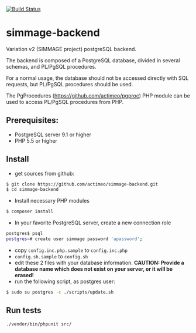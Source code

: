 [![Build Status](https://travis-ci.org/actimeo/simmage-backend.svg?branch=master)](https://travis-ci.org/actimeo/simmage-backend)

# simmage-backend
Variation v2 (SIMMAGE project) postgreSQL backend.

The backend is composed of a PostgreSQL database, divided in several schemas, and PL/PgSQL procedures.

For a normal usage, the database should not be accessed directly with SQL requests, but PL/PgSQL procedures should be used.

The PgProcedures (https://github.com/actimeo/pgproc) PHP module can be used to access PL/PgSQL procedures from PHP.

## Prerequisites:

- PostgreSQL server 9.1 or higher
- PHP 5.5 or higher

## Install

- get sources from github:

```sh
$ git clone https://github.com/actimeo/simmage-backend.git
$ cd simmage-backend
```

- Install necessary PHP modules
```sh
$ composer install
```

- In your favorite PostgreSQL server, create a new connection role

```sh
postgres$ psql
postgres=# create user simmage password 'apassword';
```

- copy `config.inc.php.sample` to `config.inc.php`
- `config.sh.sample` to `config.sh`
- edit these 2 files with your database information. **CAUTION: Provide a database name which does not exist on your server, or it will be erased!**
- run the following script, as postgres user:

```sh
$ sudo su postgres -c ./scripts/update.sh
```


## Run tests

```sh
./vendor/bin/phpunit src/
```

